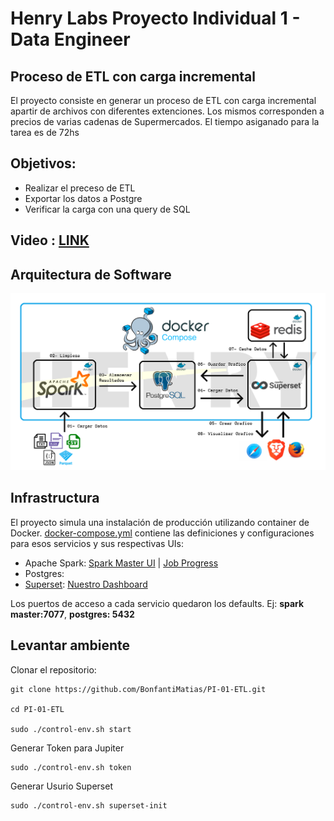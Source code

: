 # Henry Labs Proyecto Individual 1 - Data Engineer

## Proceso de ETL con carga incremental
El proyecto consiste en generar un proceso de ETL con carga incremental apartir de archivos con diferentes extenciones. Los mismos corresponden a precios de varias cadenas de Supermercados. El tiempo asiganado para la tarea es de 72hs


## Objetivos:
- Realizar el preceso de ETL
- Exportar los datos a Postgre
- Verificar la carga con una query de SQL


## Video : [LINK](https://youtu.be/uIaly-sMhIM)

## Arquitectura de Software
![](https://github.com/BonfantiMatias/PI-01-ETL/blob/main/images/Pipeline.png)

## Infrastructura

El proyecto simula una instalación de producción utilizando container de Docker.
[docker-compose.yml](docker-compose.yml) contiene las definiciones y configuraciones para esos servicios y sus respectivas UIs:

* Apache Spark: [Spark Master UI](http://localhost:8080) | [Job Progress](http://localhost:4040)
* Postgres:
* [Superset](http://superset.incubator.apache.org): [Nuestro Dashboard](http://localhost:8088/)

Los puertos de acceso a cada servicio quedaron los defaults. Ej: **spark master:7077**, **postgres: 5432**

## Levantar ambiente

Clonar el repositorio:

```shell
git clone https://github.com/BonfantiMatias/PI-01-ETL.git

cd PI-01-ETL

sudo ./control-env.sh start
```



Generar Token para Jupiter 

```shell
sudo ./control-env.sh token
```

Generar Usurio Superset 

```shell
sudo ./control-env.sh superset-init
```

